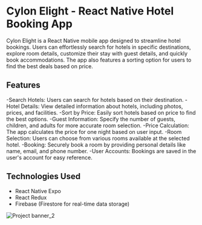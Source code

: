# Cylon Elight - React Native Hotel Booking App

Cylon Elight is a React Native mobile app designed to streamline hotel bookings. Users can effortlessly search for hotels in specific destinations, explore room details, customize their stay with guest details, and quickly book accommodations. The app also features a sorting option for users to find the best deals based on price.


## Features

-Search Hotels: Users can search for hotels based on their destination.
-Hotel Details: View detailed information about hotels, including photos, prices, and facilities.
-Sort by Price: Easily sort hotels based on price to find the best options.
-Guest Information: Specify the number of guests, children, and adults for more accurate room selection.
-Price Calculation: The app calculates the price for one night based on user input.
-Room Selection: Users can choose from various rooms available at the selected hotel.
-Booking: Securely book a room by providing personal details like name, email, and phone number.
-User Accounts: Bookings are saved in the user's account for easy reference.

## Technologies Used

- React Native Expo
- React Redux
- Firebase (Firestore for real-time data storage)


![Project banner_2](https://github.com/sumedha-Niroshan/cylon-elite/assets/134295553/bc6b9b6c-59e5-4adb-a5f9-a5fdbb2f9eea)
